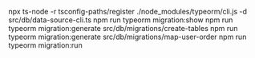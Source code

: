 npx ts-node -r tsconfig-paths/register ./node_modules/typeorm/cli.js -d src/db/data-source-cli.ts
npm run typeorm migration:show
npm run typeorm migration:generate src/db/migrations/create-tables
npm run typeorm migration:generate src/db/migrations/map-user-order
npm run typeorm migration:run
